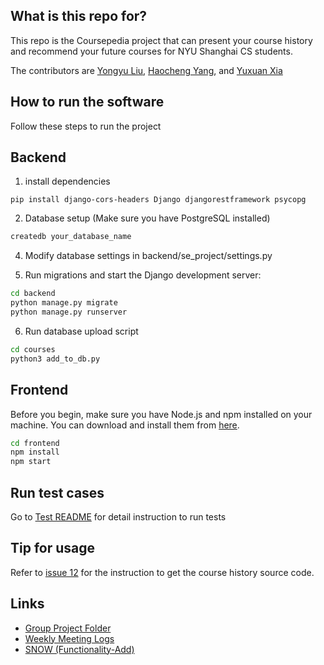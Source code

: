 
## What is this repo for?
This repo is the Coursepedia project that can present your course history and recommend your future courses for NYU Shanghai CS students.

The contributors are [Yongyu Liu](https://github.com/YongyuLiu03), [Haocheng Yang](https://github.com/Harry-Yang0518), and [Yuxuan Xia](https://github.com/NovTi)

## How to run the software
Follow these steps to run the project

## Backend 
1. install dependencies
``` 
pip install django-cors-headers Django djangorestframework psycopg
```

2. Database setup (Make sure you have PostgreSQL installed)

```bash
createdb your_database_name
```
    
4. Modify database settings in backend/se_project/settings.py


5. Run migrations and start the Django development server:

```bash
cd backend
python manage.py migrate
python manage.py runserver
```
6. Run database upload script

```bash
cd courses
python3 add_to_db.py
```

## Frontend

Before you begin, make sure you have Node.js and npm installed on your machine. You can download and install them from [here](https://nodejs.org/).


```bash
cd frontend
npm install
npm start
```

## Run test cases

Go to [Test README](backend/test/README.md) for detail instruction to run tests


## Tip for usage

Refer to [issue 12](https://github.com/YongyuLiu03/SEproject/issues/12#issuecomment-2107356155) for the instruction to get the course history source code.


## Links

- [Group Project Folder](https://drive.google.com/drive/folders/1bN0Qwhw-A0KcsbxDqG4MjQsyJCyuXpMK?usp=sharing)
- [Weekly Meeting Logs](https://docs.google.com/document/d/15pVdvmcztm7i7RDhoF95CvmVSybGwcfDFcdfjAZPFGc/edit?usp=sharing)
- [SNOW (Functionality-Add)](https://github.com/YongyuLiu03/Snow)

